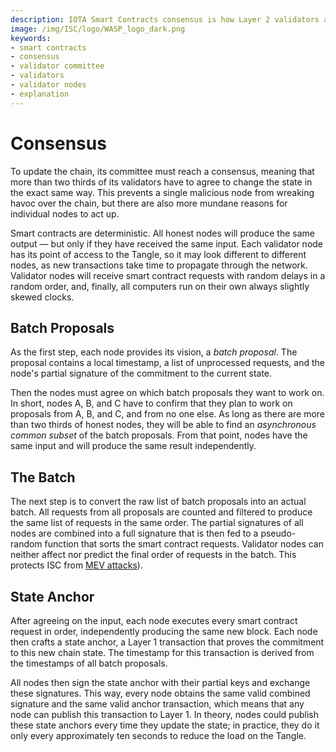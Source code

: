 ```yaml
---
description: IOTA Smart Contracts consensus is how Layer 2 validators agree to change the chain state in the same way.
image: /img/ISC/logo/WASP_logo_dark.png
keywords:
- smart contracts
- consensus
- validator committee
- validators
- validator nodes
- explanation
---
```


# Consensus

To update the chain, its committee must reach a consensus, meaning that more than two thirds of its validators have to
agree to change the state in the exact same way.
This prevents a single malicious node from wreaking havoc over the chain, but there are also more mundane reasons for
individual nodes to act up.

Smart contracts are deterministic. All honest nodes will produce the same output — but only if they have received the
same input. Each validator node has its point of access to the Tangle, so it may look different to different nodes, as
new transactions take time to propagate through the network. Validator nodes will receive smart contract requests with
random delays in a random order, and, finally, all computers run on their own always slightly skewed clocks.

## Batch Proposals

As the first step, each node provides its vision, a *batch proposal*. The proposal contains a local timestamp, a list of
unprocessed requests, and the node's partial signature of the commitment to the current state.

Then the nodes must agree on which batch proposals they want to work on. In short, nodes A, B, and C have to confirm
that they plan to work on proposals from A, B, and C, and from no one else. As long as there are more than two thirds of
honest nodes, they will be able to find an *asynchronous common subset* of the batch proposals. From that point, nodes
have the same input and will produce the same result independently.

## The Batch

The next step is to convert the raw list of batch proposals into an actual batch. All requests from all proposals are
counted and filtered to produce the same list of requests in the same order.
The partial signatures of all nodes are combined into a full signature that is then fed to a pseudo-random function that
sorts the smart contract requests.
Validator nodes can neither affect nor predict the final order of requests in the batch. This protects ISC
from [MEV attacks](https://ethereum.org/en/developers/docs/mev/)).

## State Anchor

After agreeing on the input, each node executes every smart contract request in order, independently producing the same
new block. Each node then crafts a state anchor, a Layer 1 transaction that proves the commitment to this new chain
state. The timestamp for this transaction is derived from the timestamps of all batch proposals.

All nodes then sign the state anchor with their partial keys and exchange these signatures. This way, every node obtains
the same valid combined signature and the same valid anchor transaction, which means that any node can publish this
transaction to Layer 1. In theory, nodes could publish these state anchors every time they update the state; in
practice, they do it only every approximately ten seconds to reduce the load on the Tangle.
